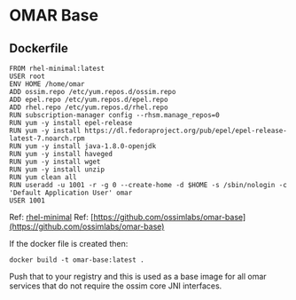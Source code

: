 # OMAR Base

## Dockerfile
```
FROM rhel-minimal:latest
USER root
ENV HOME /home/omar
ADD ossim.repo /etc/yum.repos.d/ossim.repo
ADD epel.repo /etc/yum.repos.d/epel.repo
ADD rhel.repo /etc/yum.repos.d/rhel.repo
RUN subscription-manager config --rhsm.manage_repos=0
RUN yum -y install epel-release
RUN yum -y install https://dl.fedoraproject.org/pub/epel/epel-release-latest-7.noarch.rpm
RUN yum -y install java-1.8.0-openjdk
RUN yum -y install haveged
RUN yum -y install wget
RUN yum -y install unzip
RUN yum clean all
RUN useradd -u 1001 -r -g 0 --create-home -d $HOME -s /sbin/nologin -c 'Default Application User' omar
USER 1001
```
Ref: [rhel-minimal](../../../rhel-minimal/docs/install-guide/rhel-minimal/)
Ref: [https://github.com/ossimlabs/omar-base](https://github.com/ossimlabs/omar-base)

If the docker file is created then:

`docker build -t omar-base:latest .`

Push that to your registry and this is used as a base image for all omar services that do not require the ossim core JNI interfaces.
